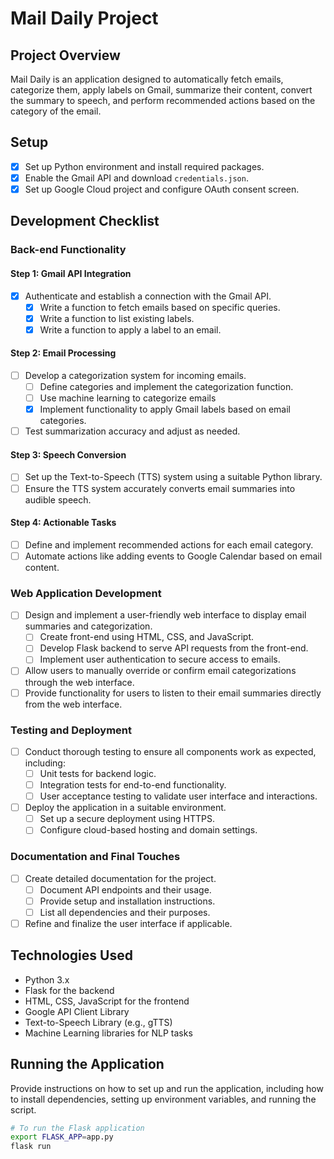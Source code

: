 # Mail Daily Project

## Project Overview
Mail Daily is an application designed to automatically fetch emails, categorize them, apply labels on Gmail, summarize their content, convert the summary to speech, and perform recommended actions based on the category of the email.

## Setup
- [x] Set up Python environment and install required packages.
- [x] Enable the Gmail API and download `credentials.json`.
- [x] Set up Google Cloud project and configure OAuth consent screen.

## Development Checklist

### Back-end Functionality 
#### Step 1: Gmail API Integration
- [x] Authenticate and establish a connection with the Gmail API.
  - [x] Write a function to fetch emails based on specific queries.
  - [x] Write a function to list existing labels.
  - [x] Write a function to apply a label to an email.

#### Step 2: Email Processing
- [ ] Develop a categorization system for incoming emails.
  - [ ] Define categories and implement the categorization function.
  - [ ] Use machine learning to categorize emails
  - [x] Implement functionality to apply Gmail labels based on email categories.
- [ ] Test summarization accuracy and adjust as needed.

#### Step 3: Speech Conversion
- [ ] Set up the Text-to-Speech (TTS) system using a suitable Python library.
- [ ] Ensure the TTS system accurately converts email summaries into audible speech.

#### Step 4: Actionable Tasks
- [ ] Define and implement recommended actions for each email category.
- [ ] Automate actions like adding events to Google Calendar based on email content.

### Web Application Development
- [ ] Design and implement a user-friendly web interface to display email summaries and categorization.
  - [ ] Create front-end using HTML, CSS, and JavaScript.
  - [ ] Develop Flask backend to serve API requests from the front-end.
  - [ ] Implement user authentication to secure access to emails.
- [ ] Allow users to manually override or confirm email categorizations through the web interface.
- [ ] Provide functionality for users to listen to their email summaries directly from the web interface.

### Testing and Deployment
- [ ] Conduct thorough testing to ensure all components work as expected, including:
  - [ ] Unit tests for backend logic.
  - [ ] Integration tests for end-to-end functionality.
  - [ ] User acceptance testing to validate user interface and interactions.
- [ ] Deploy the application in a suitable environment.
  - [ ] Set up a secure deployment using HTTPS.
  - [ ] Configure cloud-based hosting and domain settings.

### Documentation and Final Touches
- [ ] Create detailed documentation for the project.
  - [ ] Document API endpoints and their usage.
  - [ ] Provide setup and installation instructions.
  - [ ] List all dependencies and their purposes.
- [ ] Refine and finalize the user interface if applicable.

## Technologies Used
- Python 3.x
- Flask for the backend
- HTML, CSS, JavaScript for the frontend
- Google API Client Library
- Text-to-Speech Library (e.g., gTTS)
- Machine Learning libraries for NLP tasks

## Running the Application
Provide instructions on how to set up and run the application, including how to install dependencies, setting up environment variables, and running the script.

```bash
# To run the Flask application
export FLASK_APP=app.py
flask run
